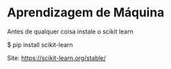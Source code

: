 
# Aprendizagem de Máquina

Antes de qualquer coisa instale o scikit learn

$ pip install scikit-learn

Site: https://scikit-learn.org/stable/
